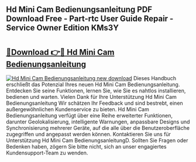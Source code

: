## Hd Mini Cam Bedienungsanleitung PDF Download Free - Part-rtc User Guide Repair - Service Owner Edition KMs3Y

# <h2><a href="http://df62i9.blite.top/?on=Hd+Mini+Cam+Bedienungsanleitung">🔗Download 👉🔴 Hd Mini Cam Bedienungsanleitung</a></h2>

[![Hd Mini Cam Bedienungsanleitung new download](https://i.imgur.com/lujVjoI.png)](http://df62i9.blite.top/?on=Hd+Mini+Cam+Bedienungsanleitung)
Dieses Handbuch erschließt das Potenzial Ihres neuen Hd Mini Cam Bedienungsanleitung. Entdecken Sie seine Funktionen, lernen Sie, wie Sie es nahtlos installieren, bedienen und warten. Vielen Dank für Ihre Unterstützung Hd Mini Cam Bedienungsanleitung Wir schätzen Ihr Feedback und sind bestrebt, einen außergewöhnlichen Kundenservice zu bieten. Hd Mini Cam Bedienungsanleitung verfügt über eine Reihe erweiterter Funktionen, darunter Geolokalisierung, intelligente Warnungen, anpassbare Designs und Synchronisierung mehrerer Geräte, auf die alle über die Benutzeroberfläche zugegriffen und angepasst werden können. Kontaktieren Sie uns für Unterstützung Hd Mini Cam BedienungsanleitungD. Sollten Sie Fragen oder Bedenken haben, zögern Sie bitte nicht, sich an unser engagiertes Kundensupport-Team zu wenden.
